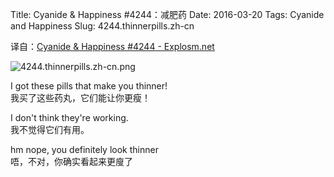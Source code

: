 Title: Cyanide & Happiness #4244：减肥药
Date: 2016-03-20
Tags: Cyanide and Happiness
Slug: 4244.thinnerpills.zh-cn

译自：[Cyanide & Happiness #4244 - Explosm.net](http://explosm.net/comics/4244/)


![4244.thinnerpills.zh-cn.png](/static/images/comics/4244.thinnerpills.zh-cn.png)




I got these pills
that make you thinner!      
我买了这些药丸，它们能让你更瘦！

I don't think they're working.      
我不觉得它们有用。

hm nope, you definitely look thinner        
唔，不对，你确实看起来更廋了